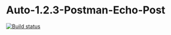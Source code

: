 # Auto-1.2.3-Postman-Echo-Post
[![Build status](https://ci.appveyor.com/api/projects/status/2dsgurj39rk9yvt1/branch/master?svg=true)](https://ci.appveyor.com/project/tvkosa/auto-1-2-3-postman-echo-post/branch/master)
